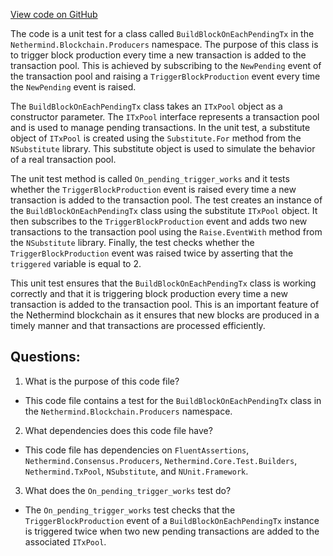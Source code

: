 [View code on GitHub](https://github.com/nethermindeth/nethermind/Nethermind.Blockchain.Test/Producers/BuildBlockOnEachPendingTxTests.cs)

The code is a unit test for a class called `BuildBlockOnEachPendingTx` in the `Nethermind.Blockchain.Producers` namespace. The purpose of this class is to trigger block production every time a new transaction is added to the transaction pool. This is achieved by subscribing to the `NewPending` event of the transaction pool and raising a `TriggerBlockProduction` event every time the `NewPending` event is raised.

The `BuildBlockOnEachPendingTx` class takes an `ITxPool` object as a constructor parameter. The `ITxPool` interface represents a transaction pool and is used to manage pending transactions. In the unit test, a substitute object of `ITxPool` is created using the `Substitute.For` method from the `NSubstitute` library. This substitute object is used to simulate the behavior of a real transaction pool.

The unit test method is called `On_pending_trigger_works` and it tests whether the `TriggerBlockProduction` event is raised every time a new transaction is added to the transaction pool. The test creates an instance of the `BuildBlockOnEachPendingTx` class using the substitute `ITxPool` object. It then subscribes to the `TriggerBlockProduction` event and adds two new transactions to the transaction pool using the `Raise.EventWith` method from the `NSubstitute` library. Finally, the test checks whether the `TriggerBlockProduction` event was raised twice by asserting that the `triggered` variable is equal to 2.

This unit test ensures that the `BuildBlockOnEachPendingTx` class is working correctly and that it is triggering block production every time a new transaction is added to the transaction pool. This is an important feature of the Nethermind blockchain as it ensures that new blocks are produced in a timely manner and that transactions are processed efficiently.
## Questions: 
 1. What is the purpose of this code file?
- This code file contains a test for the `BuildBlockOnEachPendingTx` class in the `Nethermind.Blockchain.Producers` namespace.

2. What dependencies does this code file have?
- This code file has dependencies on `FluentAssertions`, `Nethermind.Consensus.Producers`, `Nethermind.Core.Test.Builders`, `Nethermind.TxPool`, `NSubstitute`, and `NUnit.Framework`.

3. What does the `On_pending_trigger_works` test do?
- The `On_pending_trigger_works` test checks that the `TriggerBlockProduction` event of a `BuildBlockOnEachPendingTx` instance is triggered twice when two new pending transactions are added to the associated `ITxPool`.